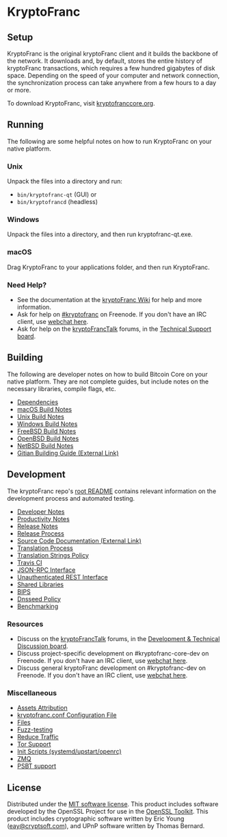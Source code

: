KryptoFranc
=============

Setup
---------------------
KryptoFranc is the original kryptoFranc client and it builds the backbone of the network. It downloads and, by default, stores the entire history of kryptoFranc transactions, which requires a few hundred gigabytes of disk space. Depending on the speed of your computer and network connection, the synchronization process can take anywhere from a few hours to a day or more.

To download KryptoFranc, visit [kryptofranccore.org](https://kryptofranccore.org/en/download/).

Running
---------------------
The following are some helpful notes on how to run KryptoFranc on your native platform.

### Unix

Unpack the files into a directory and run:

- `bin/kryptofranc-qt` (GUI) or
- `bin/kryptofrancd` (headless)

### Windows

Unpack the files into a directory, and then run kryptofranc-qt.exe.

### macOS

Drag KryptoFranc to your applications folder, and then run KryptoFranc.

### Need Help?

* See the documentation at the [kryptoFranc Wiki](https://en.kryptofranc.it/wiki/Main_Page)
for help and more information.
* Ask for help on [#kryptofranc](http://webchat.freenode.net?channels=kryptofranc) on Freenode. If you don't have an IRC client, use [webchat here](http://webchat.freenode.net?channels=kryptofranc).
* Ask for help on the [kryptoFrancTalk](https://kryptofranctalk.org/) forums, in the [Technical Support board](https://kryptofranctalk.org/index.php?board=4.0).

Building
---------------------
The following are developer notes on how to build Bitcoin Core on your native platform. They are not complete guides, but include notes on the necessary libraries, compile flags, etc.

- [Dependencies](dependencies.md)
- [macOS Build Notes](build-osx.md)
- [Unix Build Notes](build-unix.md)
- [Windows Build Notes](build-windows.md)
- [FreeBSD Build Notes](build-freebsd.md)
- [OpenBSD Build Notes](build-openbsd.md)
- [NetBSD Build Notes](build-netbsd.md)
- [Gitian Building Guide (External Link)](https://github.com/kryptofranc-core/docs/blob/master/gitian-building.md)

Development
---------------------
The kryptoFranc repo's [root README](/README.md) contains relevant information on the development process and automated testing.

- [Developer Notes](developer-notes.md)
- [Productivity Notes](productivity.md)
- [Release Notes](release-notes.md)
- [Release Process](release-process.md)
- [Source Code Documentation (External Link)](https://dev.visucore.com/kryptofranc/doxygen/)
- [Translation Process](translation_process.md)
- [Translation Strings Policy](translation_strings_policy.md)
- [Travis CI](travis-ci.md)
- [JSON-RPC Interface](JSON-RPC-interface.md)
- [Unauthenticated REST Interface](REST-interface.md)
- [Shared Libraries](shared-libraries.md)
- [BIPS](bips.md)
- [Dnsseed Policy](dnsseed-policy.md)
- [Benchmarking](benchmarking.md)

### Resources
* Discuss on the [kryptoFrancTalk](https://kryptofranctalk.org/) forums, in the [Development & Technical Discussion board](https://kryptofranctalk.org/index.php?board=6.0).
* Discuss project-specific development on #kryptofranc-core-dev on Freenode. If you don't have an IRC client, use [webchat here](http://webchat.freenode.net/?channels=kryptofranc-core-dev).
* Discuss general kryptoFranc development on #kryptofranc-dev on Freenode. If you don't have an IRC client, use [webchat here](http://webchat.freenode.net/?channels=kryptofranc-dev).

### Miscellaneous
- [Assets Attribution](assets-attribution.md)
- [kryptofranc.conf Configuration File](kryptofranc-conf.md)
- [Files](files.md)
- [Fuzz-testing](fuzzing.md)
- [Reduce Traffic](reduce-traffic.md)
- [Tor Support](tor.md)
- [Init Scripts (systemd/upstart/openrc)](init.md)
- [ZMQ](zmq.md)
- [PSBT support](psbt.md)

License
---------------------
Distributed under the [MIT software license](/COPYING).
This product includes software developed by the OpenSSL Project for use in the [OpenSSL Toolkit](https://www.openssl.org/). This product includes
cryptographic software written by Eric Young ([eay@cryptsoft.com](mailto:eay@cryptsoft.com)), and UPnP software written by Thomas Bernard.
